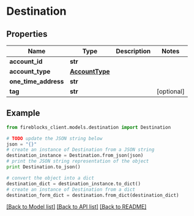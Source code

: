 # Destination


## Properties

Name | Type | Description | Notes
------------ | ------------- | ------------- | -------------
**account_id** | **str** |  | 
**account_type** | [**AccountType**](AccountType.md) |  | 
**one_time_address** | **str** |  | 
**tag** | **str** |  | [optional] 

## Example

```python
from fireblocks_client.models.destination import Destination

# TODO update the JSON string below
json = "{}"
# create an instance of Destination from a JSON string
destination_instance = Destination.from_json(json)
# print the JSON string representation of the object
print Destination.to_json()

# convert the object into a dict
destination_dict = destination_instance.to_dict()
# create an instance of Destination from a dict
destination_form_dict = destination.from_dict(destination_dict)
```
[[Back to Model list]](../README.md#documentation-for-models) [[Back to API list]](../README.md#documentation-for-api-endpoints) [[Back to README]](../README.md)


